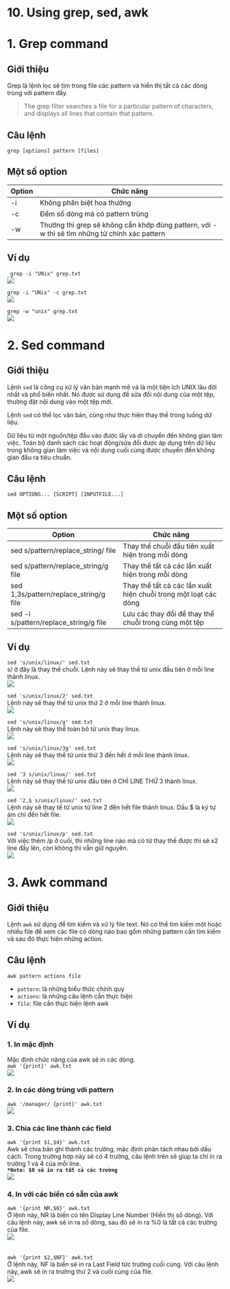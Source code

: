 ﻿# 10. Using grep, sed, awk

# 1. Grep command

## Giới thiệu
Grep là lệnh lọc sẽ tìm trong file các pattern và hiển thị tất cả các dòng trùng với pattern đấy.
>The grep filter searches a file for a particular pattern of characters, and displays all lines that contain that pattern.  

## Câu lệnh
```grep [options] pattern [files]```

## Một số option
| Option | Chức năng |
|--|--|
| -i | Không phân biệt hoa thường |
| -c | Đếm số dòng mà có pattern trùng|
| -w | Thường thì grep sẽ không cần khớp đúng pattern, với -w thì sẽ tìm những từ chính xác pattern |


## Ví dụ
``` grep -i "UNix" grep.txt```  
<img src = "../../Images/I. Working_On_The_Command_Line/910. Using grep, sed, awk/Anh_13.png">  

```grep -i "UNix" -c grep.txt```  
<img src = "../../Images/I. Working_On_The_Command_Line/910. Using grep, sed, awk/Anh_14.png">  

```grep -w "unix" grep.txt```  
<img src = "../../Images/I. Working_On_The_Command_Line/910. Using grep, sed, awk/Anh_15.png">  


# 2. Sed command
## Giới thiệu
Lệnh `sed` là công cụ xử lý văn bản mạnh mẽ và là một tiện ích UNIX lâu đời nhất và phổ biến nhất. Nó được sử dụng để sửa đổi nội dung của một tệp, thường đặt nội dung vào một tệp mới.

Lệnh `sed` có thể lọc văn bản, cũng như thực hiện thay thế trong luồng dữ liệu.

Dữ liệu từ một nguồn/tệp đầu vào được lấy và di chuyển đến không gian làm việc. Toàn bộ danh sách các hoạt động/sửa đổi được áp dụng trên dữ liệu trong không gian làm việc và nội dung cuối cùng được chuyển đến không gian đầu ra tiêu chuẩn.

## Câu lệnh
```sed OPTIONS... [SCRIPT] [INPUTFILE...]```

## Một số option
| Option | Chức năng |
|--|--|
| sed s/pattern/replace_string/ file | Thay thế chuỗi đầu tiên xuất hiện trong mỗi dòng |
| sed s/pattern/replace_string/g file| Thay thế tất cả các lần xuất hiện trong mỗi dòng|
|sed 1,3s/pattern/replace_string/g file|Thay thế tất cả các lần xuất hiện chuỗi trong một loạt các dòng|
|sed -i s/pattern/replace_string/g file | Lưu các thay đổi để thay thế chuỗi trong cùng một tệp|

## Ví dụ
```sed 's/unix/linux/' sed.txt```  
s/ ở đây là thay thế chuỗi.
Lệnh này sẽ thay thế từ unix đầu tiên ở mỗi line thành linux.  
<img src = "../../Images/I. Working_On_The_Command_Line/910. Using grep, sed, awk/Anh_1.png">  

```sed 's/unix/linux/2' sed.txt```  
Lệnh này sẽ thay thế từ unix thứ 2 ở mỗi line thành linux.  
<img src = "../../Images/I. Working_On_The_Command_Line/910. Using grep, sed, awk/Anh_2.png">  

```sed 's/unix/linux/g' sed.txt```  
Lệnh này sẽ thay thế toàn bô từ unix thay linux.  
<img src = "../../Images/I. Working_On_The_Command_Line/910. Using grep, sed, awk/Anh_3.png">  

```sed 's/unix/linux/3g' sed.txt```  
Lệnh này sẽ thay thế từ unix thứ 3 đến hết ở mỗi line thành linux.  
<img src = "../../Images/I. Working_On_The_Command_Line/910. Using grep, sed, awk/Anh_4.png">  

```sed '3 s/unix/linux/' sed.txt```  
Lệnh này sẽ thay thế từ unix đầu tiên ở CHỈ LINE THỨ 3 thành linux.  
<img src = "../../Images/I. Working_On_The_Command_Line/910. Using grep, sed, awk/Anh_5.png">  

```sed '2,$ s/unix/linux/' sed.txt```  
Lệnh này sẽ thay tế từ unix từ line 2 đến hết file thành linux. Dấu $ là ký tự ám chỉ đến hết file.  
<img src = "../../Images/I. Working_On_The_Command_Line/910. Using grep, sed, awk/Anh_7.png">  

```sed 's/unix/linux/p' sed.txt```  
Với việc thêm /p ở cuối,  thì những line nào mà có từ thay thế được thì sẽ x2 line đấy lên, còn không thì vẫn giữ nguyên.  
<img src = "../../Images/I. Working_On_The_Command_Line/910. Using grep, sed, awk/Anh_6.png">  

# 3. Awk command
## Giới thiệu
Lệnh `awk` sử dụng để tìm kiếm và xử lý file text. Nó có thể tìm kiếm một hoặc nhiều file để xem các file có dòng nào bao gồm những pattern cần tìm kiếm và sau đó thực hiện những action.  

## Câu lệnh
```awk pattern actions file```
-   `pattern`: là những biểu thức chính quy
-   `actions`: là những câu lệnh cần thực hiện
-   `file`: file cần thực hiện lệnh awk

## Ví dụ
### 1. In mặc định
Mặc định chức năng của awk sẽ in các dòng.  
```awk '{print}' awk.txt```  
<img src = "../../Images/I. Working_On_The_Command_Line/910. Using grep, sed, awk/Anh_8.png">  

### 2. In các dòng trùng với pattern
```awk '/manager/ {print}' awk.txt```  
<img src = "../../Images/I. Working_On_The_Command_Line/910. Using grep, sed, awk/Anh_9.png">  

### 3. Chia các line thành các field
```awk '{print $1,$4}' awk.txt```  
Awk sẽ chia bản ghi thành các trường, mặc định phân tách nhau bởi dấu cách. Trong trường hợp này sẽ có 4 trường, câu lệnh trên sẽ giúp ta chỉ in ra trường 1 và 4 của mỗi line.  
**`*Note: $0 sẽ in ra tất cả các trường`**  
<img src = "../../Images/I. Working_On_The_Command_Line/910. Using grep, sed, awk/Anh_10.png">  

### 4. In với các biến có sẵn của awk
```awk '{print NR,$0}' awk.txt```  
Ở lệnh này, NR là biến có tên Display Line Number (Hiển thị số dòng). Với câu lệnh này, awk sẽ in ra số dòng, sau đó sẽ in ra %0 là tất cả các trường của file.  
<img src = "../../Images/I. Working_On_The_Command_Line/910. Using grep, sed, awk/Anh_11.png">  
<br>
<br>
```awk '{print $2,$NF}' awk.txt```  
Ở lệnh này, NF là biến sẽ in ra Last Field tức trường cuối cùng. Với câu lệnh này, awk sẽ in ra trường thứ 2 và cuối cùng của file.  
<img src = "../../Images/I. Working_On_The_Command_Line/910. Using grep, sed, awk/Anh_12.png">  












